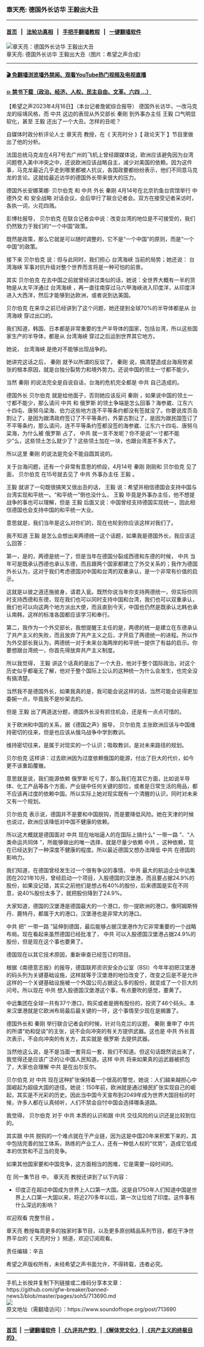 ### 章天亮: 德国外长访华 王毅出大丑
------------------------

#### [首页](https://github.com/gfw-breaker/banned-news3/blob/master/README.md) &nbsp;&nbsp;|&nbsp;&nbsp; [法轮功真相](https://github.com/begood0513/basic/blob/master/README.md)  &nbsp;&nbsp;|&nbsp;&nbsp; [手把手翻墙教程](https://github.com/gfw-breaker/guides/wiki)  &nbsp;&nbsp;|&nbsp;&nbsp; [一键翻墙软件](https://github.com/gfw-breaker/nogfw/blob/master/README.md)  



<div><img alt="章天亮：德国外长访华 王毅出大丑" src="https://img.soundofhope.org/2023-04/1681672776395.jpg"/>
<br/><figcaption class="caption">
 章天亮: 德国外长访华 王毅出大丑（图片：希望之声合成）
</figcaption></div><hr/>

#### [ 🎬  免翻墙浏览墙外禁闻、观看YouTube热门视频及电视直播](https://github.com/gfw-breaker/HelloWorld)

#### [ 💥  禁书下载（政治、经济、人权、民主自由、文革、六四 ...）](https://github.com/gfw-breaker/books/blob/master/README.md)

<div><div class="Content__Wrapper sc-1bvya0-0 elmmKw article_body" data-checkusr="" itemprop="articleBody">
 <div id="post_place_1">
 </div>
 <p class="meta-top">
  <span class="meta">
   【希望之声2023年4月16日】（本台记者詹妮综合报导）
  </span>
  德国外长访华，一改马克龙的绥靖风格，而
  <ok href="/term/1059">
   中共
  </ok>
  这边的表现从外交部长
  <ok href="/term/520079">
   秦刚
  </ok>
  到外事办主任
  <ok href="/term/19924">
   王毅
  </ok>
  口气明显软化，甚至
  <ok href="/term/19924">
   王毅
  </ok>
  还出了一个大丑。怎样的丑呢？
 </p>
 <p>
  自媒体时政分析评论人士
  <ok href="/term/974">
   章天亮
  </ok>
  教授，在《
  <ok href="/term/8908">
   天亮时分
  </ok>
  》【
  <ok href="/term/8909">
   政论天下
  </ok>
  】节目里做出了他的分析。
 </p>
 <p>
  法国总统马克龙在4月7号去广州的飞机上曾经跟媒体说，欧洲应该避免因为台湾问题卷入美中冲突之中，还说欧洲应该战略自主，减少对美国的依赖。因为这件事，马克龙最近几乎走到哪里都被人抗议，各国政要都纷纷表示，他们不同意马克龙的言论。这就给最近访华的德国外长带来很大的压力。
 </p>
 <p>
  德国外长安娜莱娜·
  <ok href="/term/523526">
   贝尔伯克
  </ok>
  和
  <ok href="/term/1059">
   中共
  </ok>
  外长
  <ok href="/term/520079">
   秦刚
  </ok>
  4月14号在北京钓鱼台宾馆举行
  <ok href="/term/860837">
   中德外交
  </ok>
  和
  <ok href="/term/860840">
   安全战略
  </ok>
  对话会议，会后举行了联合记者会。双方在接受记者采访时，各执一词，火花四溅。
 </p>
 <p>
  彭博社报导，
  <ok href="/term/523526">
   贝尔伯克
  </ok>
  在联合记者会中说：改变台湾的地位是不可接受的，我们仍然致力于我们的“一个中国”政策。
 </p>
 <p>
  既然是政策，那么它就是可以随时调整的，它不是“一个中国”的原则，而是“一个中国”的政策。
 </p>
 <p>
  接下来
  <ok href="/term/523526">
   贝尔伯克
  </ok>
  说：但与此同时，我们担心
  <ok href="/term/616986">
   台湾海峡
  </ok>
  当前的局势；她还说：
  <ok href="/term/616986">
   台湾海峡
  </ok>
  军事对抗升级对整个世界而言将是一种可怕的前景。
 </p>
 <p>
  其实
  <ok href="/term/523526">
   贝尔伯克
  </ok>
  在去中国之前就曾经讲过类似的话，她说：全世界大概有一半的货物是从太平洋通过
  <ok href="/term/616986">
   台湾海峡
  </ok>
  ，再一直往南穿过马六甲海峡进入印度洋，从印度洋进入大西洋，然后才能够到达欧洲，或者说到达美国。
 </p>
 <p>
  <ok href="/term/523526">
   贝尔伯克
  </ok>
  在来华之前已经讲到了这个问题，她还提到全球70%的半导体都是从
  <ok href="/term/616986">
   台湾海峡
  </ok>
  穿过出口的。
 </p>
 <p>
  我们知道，韩国、日本都是非常重要的生产半导体的国家，包括台湾，所以这些国家生产的半导体，都是从
  <ok href="/term/616986">
   台湾海峡
  </ok>
  穿过之后运到世界其它地方。
 </p>
 <p>
  她说，
  <ok href="/term/616986">
   台湾海峡
  </ok>
  是绝对不能够出现战争的。
 </p>
 <p>
  她讲完这话之后，
  <ok href="/term/520079">
   秦刚
  </ok>
  就予以所谓的反驳了，
  <ok href="/term/520079">
   秦刚
  </ok>
  说，搞清楚造成台海局势紧张的根本原因，就是台独分裂势力和境外势力。还说中国的领土一寸都不能少。
 </p>
 <p>
  当然
  <ok href="/term/520079">
   秦刚
  </ok>
  的说法完全是自说自话，台海的危机完全都是
  <ok href="/term/1059">
   中共
  </ok>
  自己造成的。
 </p>
 <p>
  德国外长
  <ok href="/term/523526">
   贝尔伯克
  </ok>
  就是给他面子，否则她应该反问
  <ok href="/term/520079">
   秦刚
  </ok>
  ，如果说中国的领土一寸都不能少，那么请问
  <ok href="/term/1059">
   中共
  </ok>
  和
  <ok href="/term/1150">
   俄罗斯
  </ok>
  的领土争端是怎么回事？海参崴、江东六十四屯、唐努乌梁海、伯力这些地方连不平等条约都没有签就没了。你要说库页岛割让了，是因为跟清政府签订了不平等条约，外蒙古割让了，是因为跟民国签订了不平等条约，那么请问，连不平等条约签都没签的海参崴、江东六十四屯、唐努乌梁海，为什么被
  <ok href="/term/1150">
   俄罗斯
  </ok>
  占了，
  <ok href="/term/1059">
   中共
  </ok>
  就一言不发呢？你不是说“一寸都不能少”么，这些领土怎么就少了？这些领土加在一块，也跟台湾差不多大了。
 </p>
 <p>
  所以这里
  <ok href="/term/520079">
   秦刚
  </ok>
  的说法是完全不能自圆其说的。
 </p>
 <p>
  关于台海问题，还有一个非常有意思的桥段，4月14号
  <ok href="/term/520079">
   秦刚
  </ok>
  刚刚和
  <ok href="/term/523526">
   贝尔伯克
  </ok>
  见了面，
  <ok href="/term/523526">
   贝尔伯克
  </ok>
  在15号就去见了
  <ok href="/term/1059">
   中共
  </ok>
  外事办主任
  <ok href="/term/19924">
   王毅
  </ok>
  。
 </p>
 <p>
  <ok href="/term/19924">
   王毅
  </ok>
  就讲了一句既很搞笑又很出丑的话，
  <ok href="/term/19924">
   王毅
  </ok>
  说：希望并相信德国会支持中国与台湾实现和平统一。“和平统一”倒也没什么，
  <ok href="/term/19924">
   王毅
  </ok>
  毕竟是外事办主任，他不想提战争的事也可以理解，但是
  <ok href="/term/19924">
   王毅
  </ok>
  后面又说：中国曾经支持德国实现统一，因此相信德国也会支持中国的和平统一大业。
 </p>
 <p>
  意思就是，我们当年是这么对你们的，现在也轮到你应该这样对我们了。
 </p>
 <p>
  我不知道
  <ok href="/term/19924">
   王毅
  </ok>
  是怎么会想出来两德统一这个话题，如果我是德国外长，我应该这么回答：
 </p>
 <p>
  第一，是的，两德是统一了，但是当年在德国分裂成西德和东德的时候，
  <ok href="/term/1059">
   中共
  </ok>
  当年可是既承认西德也承认东德，而且跟两个国家都建立了外交关系的；我作为德国外长认为，这对于我们考虑德国对中国和台湾的双重承认，是一个非常有价值的启示。
 </p>
 <p>
  这就是以彼之道还施彼身，请君入瓮。既然你说当年你支持两德统一，但实际你同时支持西德和东德，现在我们也可以同时支持中国和台湾，我们也可以双重承认，我们也可以向这两个地方派出大使，而且直到今天，中国也仍然是既承认北韩也承认南韩，这样的标准各国都应该学习和奉行。
 </p>
 <p>
  第二，我作为一个外交部长，我想提醒王主任的是，两德的统一是建立在东德承认了共产主义的失败，而且放弃了共产主义之后，才开启了两德统一的进程。所以作为外交部长我认为，两德统一对于未来台海两岸的和平统一提供了有益的启示。你要想跟台湾统一，你首先得放弃共产主义制度。
 </p>
 <p>
  所以我觉得，
  <ok href="/term/19924">
   王毅
  </ok>
  讲这个话真的是出了一个大丑，他对于整个国际政治，对这个历史似乎都毫无了解，他对于整个国际上公认的这种统一为什么会发生，也完全没有搞清楚。
 </p>
 <p>
  当然我不是德国外长，如果我真的是，我可能会说这样的话，当然可能会说得更加委婉一点，毕竟我不是吵架去的。
 </p>
 <p>
  但是
  <ok href="/term/19924">
   王毅
  </ok>
  出了两道送分题，德国外长没有抓住机会，还是有一点点可惜的。
 </p>
 <p>
  关于欧洲和中国的关系，据《德国之声》报导，
  <ok href="/term/523526">
   贝尔伯克
  </ok>
  主张欧洲应该与中国维持密切的往来，但是也应该从俄乌战争中学到教训。
 </p>
 <p>
  维持密切往来，是属于对现实的一个认识；吸取教训，是对未来路径的规划。
 </p>
 <p>
  <ok href="/term/523526">
   贝尔伯克
  </ok>
  这样讲：过去欧洲因为过度依赖俄国的能源，付出了巨大的代价，如今更不该重蹈覆辙。
 </p>
 <p>
  意思就是说，我们能源依赖
  <ok href="/term/1150">
   俄罗斯
  </ok>
  吃亏了，那么我们在其它方面，比如说半导体、化工产品等各个方面，产业链中任何关键的部位，或者是日常生活的用品，都不应该再过度的依赖中国。所以实际上她对现实既有一个清醒的认识，同时对未来又有一个规划。
 </p>
 <p>
  <ok href="/term/523526">
   贝尔伯克
  </ok>
  表示说，德国并不是要和中国脱钩，而是要降低风险。她在天津的时候也说过，欧洲应该降低对中国不健康的依赖。
 </p>
 <p>
  所以这大概就是德国面对
  <ok href="/term/1059">
   中共
  </ok>
  现在咄咄逼人的在国际上搞什么“
  <ok href="/term/4071">
   一带一路
  </ok>
  ”、“人
  <ok href="/term/860843">
   类命运共同体
  </ok>
  ”，所能够做出的唯一选择，就是尽量少依赖
  <ok href="/term/1059">
   中共
  </ok>
  。这种依赖，现在已经达到了一种深度不健康的程度。所以最近德国又想办法降低
  <ok href="/term/1059">
   中共
  </ok>
  在德国的影响力。
 </p>
 <p>
  我们知道，在德国曾经发生过一个很有争议的事情，
  <ok href="/term/1059">
   中共
  </ok>
  最大的航运企业中远集团在2021年10月，曾经启动一个项目，入股德国的汉堡港，而且要占据24.9%的股份，如果没记错，其实之前他们是想占有40%的股份，后来德国是实在不同意，说40%股份太多了，就把股份降到了24.9%。
 </p>
 <p>
  大家知道，德国的汉堡港是德国最大的一个港口，你一提欧洲的港口，像阿姆斯特丹、鹿特丹，都属于大的港口，汉堡港也是非常大的港口。
 </p>
 <p>
  <ok href="/term/1059">
   中共
  </ok>
  把“
  <ok href="/term/4071">
   一带一路
  </ok>
  ”延伸到德国，最后能够占据汉堡港作为它非常重要的一个战略布局。现在看起来虽然德国已经批准了，
  <ok href="/term/1059">
   中共
  </ok>
  可以入股德国汉堡港占据24.9%的股份，但是现在这个事也要黄了。
 </p>
 <p>
  德国现在以其它技术原因，重新审查已经签订的项目。
 </p>
 <p>
  根据《南德意志报》的报导，德国联邦资讯安全办公室（BSI）今年年初把汉堡港的码头列为关键基础设施，这样就等于汉堡港的地位改变了，改变之后是不是允许这样的一个关键基础设施被一个外国公司占据这么多的股份，就变成了一个巨大的问号。所以现在
  <ok href="/term/1059">
   中共
  </ok>
  想入股德国汉堡港这个事，有点要吹的感觉，要黄了。
 </p>
 <p>
  中远集团在全球一共有37个港口，购买或者是拥有股份的，投资了46个码头。本来汉堡港就是它欧洲布局最后最关键的一环，这个事情至少现在是搁置了。
 </p>
 <p>
  德国外长和
  <ok href="/term/520079">
   秦刚
  </ok>
  举行联合记者会的时候，针对乌克兰的议题，
  <ok href="/term/520079">
   秦刚
  </ok>
  重申了
  <ok href="/term/1059">
   中共
  </ok>
  的所谓“劝和促谈”的主张，说不会向冲突的有关方提供武器。这也是
  <ok href="/term/1059">
   中共
  </ok>
  外长首次表示，不会向冲突的有关方，其实就是
  <ok href="/term/1150">
   俄罗斯
  </ok>
  去提供武器。
 </p>
 <p>
  当然他这么说，是不是当面一套背后一套，我们不知道。但这句话既然说出来了，我觉得还是应该广泛的让中国人民知道。这样
  <ok href="/term/1059">
   中共
  </ok>
  将来如果真的运武器被抓包了，大家也会理解
  <ok href="/term/1059">
   中共
  </ok>
  是在出尔反尔。
 </p>
 <p>
  <ok href="/term/523526">
   贝尔伯克
  </ok>
  对
  <ok href="/term/1059">
   中共
  </ok>
  现在这种扩张保持着一个很高的警觉，她说：人们越来越担心中国崛起为超级大国的途径。她说：150年前，欧洲就是通过殖民扩张实现自己的崛起，其实是不光彩的历史。因此当中国今天宣布到2049年成为世界大国目标的时候，许多人都在认真倾听，人们不禁会自忖中国会选择哪条道路。
 </p>
 <p>
  我觉得，
  <ok href="/term/523526">
   贝尔伯克
  </ok>
  对于
  <ok href="/term/1059">
   中共
  </ok>
  本质的认识和跟
  <ok href="/term/1059">
   中共
  </ok>
  交往风险的认识还是比较到位的。
 </p>
 <p>
  其实跟
  <ok href="/term/1059">
   中共
  </ok>
  脱钩的一个难点就在于产业链，因为这是中国20年来积累下来的，其中包括完善的加工体系，熟练的产业工人，还有一种低人权的“优势”，造成它低成本的优势和不正当的竞争。
 </p>
 <p>
  如果其他国家要和中国竞争，这方面相当的困难，它是需要一段时间的。
 </p>
 <p>
  在
  <ok href="https://www.ganjing.com/zh-TW/live/1fpd6n5n0223spxubVEh4UUI11hk1c">
   同一集节目
  </ok>
  中，
  <ok href="/term/974">
   章天亮
  </ok>
  教授还讲到了以下内容：
 </p>
 <ul>
  <li>
   印度正在超过中国成为世界上人口第一大国。这是自1750年人们知道中国是世界上人口第一大国以来，将近270多年以后，第一次让位给了印度。这件事有什么深远的影响？
  </li>
 </ul>
 <p>
  欢迎观看
  <ok href="https://www.ganjing.com/zh-TW/live/1fpd6n5n0223spxubVEh4UUI11hk1c">
   完整节目
  </ok>
  。
 </p>
 <p>
  <ok href="/term/974">
   章天亮
  </ok>
  教授每周更多的独家时事节目，以及更多原创精品系列节目，都在干净世界平台的《
  <ok href="https://www.ganjing.com/zh-TW/channel/1eiqjdnq7go5pVcjheW81Z1KD1er0c">
   天亮时分
  </ok>
  》频道，欢迎订阅观看。
 </p>
 <p class="meta-btm">
  责任编辑：辛吉
 </p>
 <p class="meta-btm">
  希望之声版权所有，未经希望之声书面允许，不得转载，违者必究。
 </p>
</div>
</div>
<hr/>
手机上长按并复制下列链接或二维码分享本文章：<br/>
https://github.com/gfw-breaker/banned-news3/blob/master/pages/soh5/713690.md <br/>
<a href='https://github.com/gfw-breaker/banned-news3/blob/master/pages/soh5/713690.md'><img src='https://github.com/gfw-breaker/banned-news3/blob/master/pages/soh5/713690.md.png'/></a> <br/>
原文地址（需翻墙访问）：https://www.soundofhope.org/post/713690


------------------------
#### [首页](https://github.com/gfw-breaker/banned-news3/blob/master/README.md) &nbsp;|&nbsp; [一键翻墙软件](https://github.com/gfw-breaker/nogfw/blob/master/README.md) &nbsp;| [《九评共产党》](https://github.com/gfw-breaker/9ping.md/blob/master/README.md#九评之一评共产党是什么) | [《解体党文化》](https://github.com/gfw-breaker/jtdwh.md/blob/master/README.md) | [《共产主义的终极目的》](https://github.com/gfw-breaker/gczydzjmd.md/blob/master/README.md)


<img src='http://gfw-breaker.win/banned-news3/pages/soh5/713690.md' width='0px' height='0px'/>